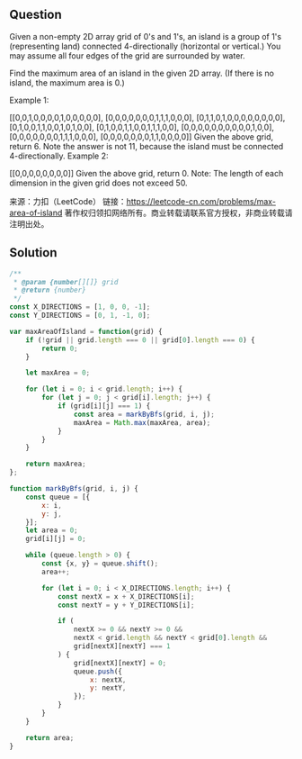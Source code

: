 ## Question
Given a non-empty 2D array grid of 0's and 1's, an island is a group of 1's (representing land) connected 4-directionally (horizontal or vertical.) You may assume all four edges of the grid are surrounded by water.

Find the maximum area of an island in the given 2D array. (If there is no island, the maximum area is 0.)

Example 1:

[[0,0,1,0,0,0,0,1,0,0,0,0,0],
 [0,0,0,0,0,0,0,1,1,1,0,0,0],
 [0,1,1,0,1,0,0,0,0,0,0,0,0],
 [0,1,0,0,1,1,0,0,1,0,1,0,0],
 [0,1,0,0,1,1,0,0,1,1,1,0,0],
 [0,0,0,0,0,0,0,0,0,0,1,0,0],
 [0,0,0,0,0,0,0,1,1,1,0,0,0],
 [0,0,0,0,0,0,0,1,1,0,0,0,0]]
Given the above grid, return 6. Note the answer is not 11, because the island must be connected 4-directionally.
Example 2:

[[0,0,0,0,0,0,0,0]]
Given the above grid, return 0.
Note: The length of each dimension in the given grid does not exceed 50.



来源：力扣（LeetCode）
链接：https://leetcode-cn.com/problems/max-area-of-island
著作权归领扣网络所有。商业转载请联系官方授权，非商业转载请注明出处。

## Solution
```javascript
/**
 * @param {number[][]} grid
 * @return {number}
 */
const X_DIRECTIONS = [1, 0, 0, -1];
const Y_DIRECTIONS = [0, 1, -1, 0];

var maxAreaOfIsland = function(grid) {
    if (!grid || grid.length === 0 || grid[0].length === 0) {
        return 0;
    }

    let maxArea = 0;

    for (let i = 0; i < grid.length; i++) {
        for (let j = 0; j < grid[i].length; j++) {
            if (grid[i][j] === 1) {
                const area = markByBfs(grid, i, j);
                maxArea = Math.max(maxArea, area);
            }
        }
    }

    return maxArea;
};

function markByBfs(grid, i, j) {
    const queue = [{
        x: i,
        y: j,
    }];
    let area = 0;
    grid[i][j] = 0;

    while (queue.length > 0) {
        const {x, y} = queue.shift();
        area++;

        for (let i = 0; i < X_DIRECTIONS.length; i++) {
            const nextX = x + X_DIRECTIONS[i];
            const nextY = y + Y_DIRECTIONS[i];

            if (
                nextX >= 0 && nextY >= 0 &&
                nextX < grid.length && nextY < grid[0].length &&
                grid[nextX][nextY] === 1
            ) {
                grid[nextX][nextY] = 0;
                queue.push({
                    x: nextX,
                    y: nextY,
                });
            }
        }
    }

    return area;
}
```